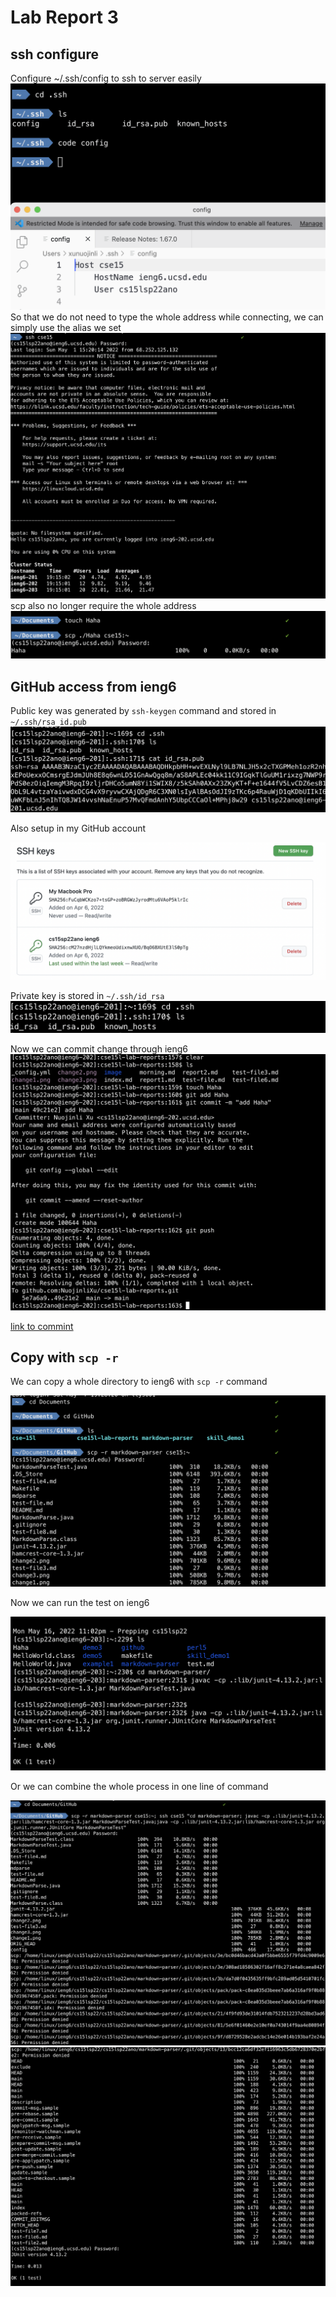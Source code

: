 # Lab Report 3
## ssh configure
Configure ~/.ssh/config to ssh to server easily
![](/report3-image/ssh_config.png)
So that we do not need to type the whole address while connecting, we can simply use the alias we set
![](/report3-image/ssh_connect.png)
scp also no longer require the whole address
![](/report3-image/scp_alias.png)

## GitHub access from ieng6
Public key was generated by `ssh-keygen` command and stored in `~/.ssh/rsa_id.pub` 
![](/report3-image/ssh-key.png)

Also setup in my GitHub account

![](/report3-image/public_key.png)

Private key is stored in `~/.ssh/id_rsa`
![](/report3-image/private_key.png)

Now we can commit change through ieng6
![](/report3-image/commit_git.png)

[link to commint](https://github.com/NuojinliXu/cse15l-lab-reports/blob/main/Haha)

## Copy with `scp -r`
We can copy a whole directory to ieng6 with `scp -r` command

![](/report3-image/scp-r.png)

Now we can run the test on ieng6

![](/report3-image/run-ieng6.png)

Or we can combine the whole process in one line of command

![](/report3-image/combined1.png)
![](/report3-image/combined2.png)